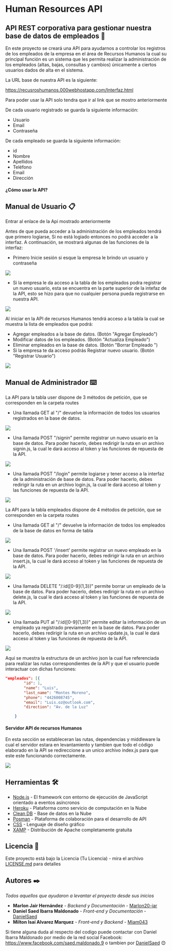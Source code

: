 
# Human Resources API

## API REST corporativa para gestionar nuestra base de datos de empleados 🚀

En este proyecto se creará una API para ayudarnos a controlar los registros de los empleados de la empresa en el área de Recursos Humanos la cual su principal función es un sistema que les permita realizar la administración de los empleados (altas, bajas, consultas y cambios) únicamente a ciertos usuarios dados de alta en el sistema. 

La URL base de nuestra API es la siguiente: 

https://recusroshumanos.000webhostapp.com/Interfaz.html

Para poder usar la API solo tendra que ir al link que se mostro anteriormente

De cada usuario registrado se guarda la siguiente información:
-	Usuario
-	Email
-	Contraseña

De cada empleado se guarda la siguiente información:
-	id
-	Nombre
-	Apellidos
-	Teléfono
-	Email
-	Dirección


#### ¿Cómo usar la API?

## Manual de Usuario 📋

Entrar al enlace de la Api mostrado anteriormente

Antes de que pueda acceder a la administración de los empleados tendrá que primero logiarse, Si no está logiado entonces no podrá acceder a la interfaz. A continuación, se mostrará algunas de las funciones de la interfaz:

- Primero Inicie sesión si esque la empresa le brindo un usuario y contraseña

<img src="Muestra1.png">

- Si la empresa le da acceso a la tabla de los empleados podra registrar un nuevo usuario, esta se encuentra en la parte superior de la intefaz de la API, esto se hizo para que no cualquier persona pueda registrarse en nuestra API.

<img src="Muestra2.png">

Al iniciar en la API de recursos Humanos tendrá acceso a la tabla la cual se muestra la lista de empleados que podrá:
- Agregar empleados a la base de datos. (Botón "Agregar Empleado")
- Modificar datos de los empleados. (Botón "Actualiza Empleado")
- Eliminar empleados en la base de datos. (Botón "Borrar Empleado ")
- Si la empresa te da acceso podrás Registrar nuevo usuario. (Botón "Registrar Usuario")

<img src="Muestra3.png">

## Manual de Administrador ⌨️

La API para la tabla user dispone de 3 métodos de petición, que se corresponden en la carpeta routes

- Una llamada GET al "/" devuelve la información de todos los usuarios registrados en la base de datos.

<img src="Muestra4.png">

- Una llamada POST "/signin" permite registrar un nuevo usuario en la base de datos. Para poder hacerlo, debes redirigir la ruta en un archivo signin.js, la cual le dará acceso al token y las funciones de repuesta de la API.

<img src="Muestra5.png">

- Una llamada POST "/login" permite logiarse y tener acceso a la interfaz de la administración de base de datos. Para poder hacerlo, debes redirigir la ruta en un archivo login.js, la cual le dará acceso al token y las funciones de repuesta de la API.

<img src="Muestra6.png">

La API para la tabla empleados dispone de 4 métodos de petición, que se corresponden en la carpeta routes

- Una llamada GET al "/" devuelve la información de todos los empleados de la base de datos en forma de tabla

<img src="Muestra7.png">

- Una llamada POST '/insert' permite registrar un nuevo empleado en la base de datos. Para poder hacerlo, debes redirigir la ruta en un archivo insert.js, la cual le dará acceso al token y las funciones de repuesta de la API.

<img src="Muestra8.png">

- Una llamada DELETE "/:id([0-9]{1,3})" permite borrar un empleado de la base de datos. Para poder hacerlo, debes redirigir la ruta en un archivo delete.js, la cual le dará acceso al token y las funciones de repuesta de la API.

<img src="Muestra9.png">

- Una llamada PUT al "/:id([0-9]{1,3})" permite editar la información de un empleado ya registrado previamente en la base de datos. Para poder hacerlo, debes redirigir la ruta en un archivo update.js, la cual le dará acceso al token y las funciones de repuesta de la API.

<img src="Muestra10.png">

Aqui se muestra la estructura de un archivo json la cual fue referenciada para realizar las rutas correspondientes de la API y que el usuario puede interactuar con dichas funciones: 
```json
"empleados": [{ 
        "id": 1,
        "name": "Luis",
        "last_name": "Montes Moreno",
        "phone": "4426008745",
        "email": "Luis.oz@outlook.com",
        "direction": "Av. de la Luz"

    }
```

#### Servidor API de recursos Humanos

En esta sección se estableceran las rutas, dependencias y middleware la cual el servidor estara en levantamiento y tambien que todo el código elaborado en la API se redireccione a un unico archivo index.js para que este este funcionando correctamente.

<img src="Muestra11.png">

## Herramientas 🛠️

* [Node.js](https://nodejs.org/es/) - El framework con entorno de ejecución de JavaScript orientado a eventos  asíncronos
* [Heroku](https://www.heroku.com/) - Plataforma como servicio de computación en la Nube 
* [Clean DB](https://dblp.org/db/conf/cleandb/index.html) - Base de datos en la Nube
* [Posman](https://www.postman.com/) - Plataforma de colaboración para el desarrollo de API
* [CSS](https://developer.mozilla.org/es/docs/Web/CSS) - Lenguaje de diseño gráfico 
* [XAMP](https://www.apachefriends.org/es/index.html) - Distribución de Apache completamente gratuita

## Licencia 📄

Este proyecto está bajo la Licencia (Tu Licencia) - mira el archivo [LICENSE.md](LICENSE.md) para detalles


## Autores ✒️

_Todos aquellos que ayudaron a levantar el proyecto desde sus inicios_

* **Marlon Jair Hernández** - *Backend y Documentación* - [Marlon20-jar](https://github.com/Marlon20-jar)
* **Daniel Saed Ibarra Maldonado** - *Front-end y Documentación* - [DanielSaed](https://github.com/DanielSaed)
* **Milton Isaí Alvarez Marquez** - *Front-end y Backend* - [Miam043](https://github.com/Miam043)


Si tiene alguna duda al respecto del codigo puede contactar con Daniel Ibarra Maldonado por medio de la red social Facebook: https://www.facebook.com/saed.maldonado.9 
o tambien por [DanielSaed](https://github.com/DanielSaed) 😊

